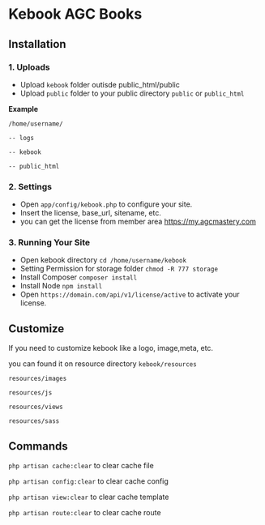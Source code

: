 # Kebook AGC Books
## Installation

### 1. Uploads
- Upload `kebook` folder outisde public_html/public
- Upload `public` folder to your public directory `public` or `public_html`

**Example**

`/home/username/`

`-- logs`

`-- kebook`

`-- public_html`


### 2. Settings
- Open `app/config/kebook.php` to configure your site.
- Insert the license, base_url, sitename, etc.
- you can get the license from member area https://my.agcmastery.com

### 3. Running Your Site
- Open kebook directory `cd /home/username/kebook`
- Setting Permission for storage folder `chmod -R 777 storage`
- Install Composer `composer install`
- Install Node `npm install`
- Open `https://domain.com/api/v1/license/active` to activate your license.

## Customize

If you need to customize kebook like a logo, image,meta, etc.

you can found it on resource directory `kebook/resources`

`resources/images`

`resources/js`

`resources/views`

`resources/sass`

## Commands

`php artisan cache:clear` to clear cache file

`php artisan config:clear` to clear cache config

`php artisan view:clear` to clear cache template

`php artisan route:clear` to clear cache route



